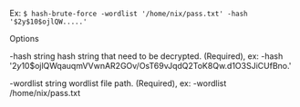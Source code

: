 Ex: `$ hash-brute-force -wordlist '/home/nix/pass.txt' -hash '$2y$10$ojlQW.....'`

Options

  -hash string
    	hash string that need to be decrypted. (Required), ex: -hash '$2y$10$ojlQWqauqmVVwnAR2GOv/OsT69vJqdQ2ToK8Qw.d1O3SJiCUfBno.'
      
  -wordlist string
    	wordlist file path. (Required), ex: -wordlist /home/nix/pass.txt
